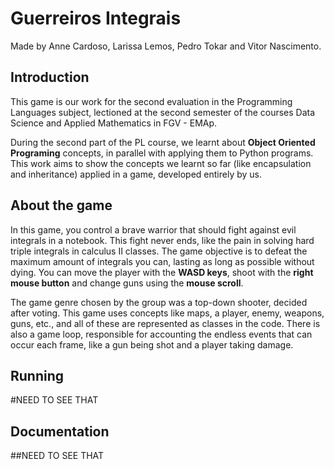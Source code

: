 # Guerreiros Integrais

Made by Anne Cardoso, Larissa Lemos, Pedro Tokar and Vitor Nascimento.

## Introduction
This game is our work for the second evaluation in the Programming Languages
subject, lectioned at the second semester of the courses Data Science and Applied
Mathematics in FGV - EMAp.

During the second part of the PL course, we learnt about __Object Oriented
Programing__ concepts, in parallel with applying them to Python programs. This
work aims to show the concepts we learnt so far (like encapsulation and
inheritance) applied in a game, developed entirely by us.

## About the game
In this game, you control a brave warrior that should fight against evil integrals
in a notebook. This fight never ends, like the pain in solving hard triple integrals
in calculus II classes. The game objective is to defeat the maximum amount of
integrals you can, lasting as long as possible without dying. You can move the
player with the **WASD keys**, shoot with the **right mouse button** and change
guns using the **mouse scroll**.

The game genre chosen by the group was a top-down shooter, decided after voting.
This game uses concepts like maps, a player, enemy, weapons, guns, etc., and all
of these are represented as classes in the code. There is also a game loop,
responsible for accounting the endless events that can occur each frame, like
a gun being shot and a player taking damage.

## Running
 #NEED TO SEE THAT

## Documentation
 ##NEED TO SEE THAT
